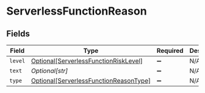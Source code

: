 # ServerlessFunctionReason


## Fields

| Field                                                                                         | Type                                                                                          | Required                                                                                      | Description                                                                                   |
| --------------------------------------------------------------------------------------------- | --------------------------------------------------------------------------------------------- | --------------------------------------------------------------------------------------------- | --------------------------------------------------------------------------------------------- |
| `level`                                                                                       | [Optional[ServerlessFunctionRiskLevel]](../../models/shared/serverlessfunctionrisklevel.md)   | :heavy_minus_sign:                                                                            | N/A                                                                                           |
| `text`                                                                                        | *Optional[str]*                                                                               | :heavy_minus_sign:                                                                            | N/A                                                                                           |
| `type`                                                                                        | [Optional[ServerlessFunctionReasonType]](../../models/shared/serverlessfunctionreasontype.md) | :heavy_minus_sign:                                                                            | N/A                                                                                           |